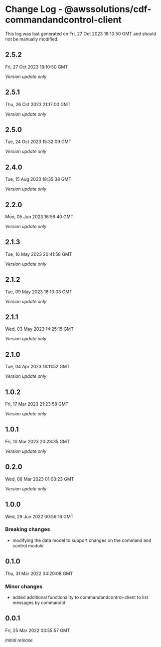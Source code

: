 # Change Log - @awssolutions/cdf-commandandcontrol-client

This log was last generated on Fri, 27 Oct 2023 18:10:50 GMT and should not be manually modified.

## 2.5.2
Fri, 27 Oct 2023 18:10:50 GMT

_Version update only_

## 2.5.1
Thu, 26 Oct 2023 21:17:00 GMT

_Version update only_

## 2.5.0
Tue, 24 Oct 2023 15:32:09 GMT

_Version update only_

## 2.4.0
Tue, 15 Aug 2023 18:35:38 GMT

_Version update only_

## 2.2.0
Mon, 05 Jun 2023 16:56:40 GMT

_Version update only_

## 2.1.3
Tue, 16 May 2023 20:41:58 GMT

_Version update only_

## 2.1.2
Tue, 09 May 2023 18:10:03 GMT

_Version update only_

## 2.1.1
Wed, 03 May 2023 14:25:15 GMT

_Version update only_

## 2.1.0
Tue, 04 Apr 2023 18:11:52 GMT

_Version update only_

## 1.0.2
Fri, 17 Mar 2023 21:23:58 GMT

_Version update only_

## 1.0.1
Fri, 10 Mar 2023 20:28:35 GMT

_Version update only_

## 0.2.0
Wed, 08 Mar 2023 01:03:23 GMT

_Version update only_

## 1.0.0
Wed, 29 Jun 2022 00:56:16 GMT

### Breaking changes

- modifying the data model to support changes on the command and control module

## 0.1.0
Thu, 31 Mar 2022 04:20:08 GMT

### Minor changes

- added additional functionality to commandandcontrol-client to list messages by commandId

## 0.0.1
Fri, 25 Mar 2022 03:55:57 GMT

_Initial release_

